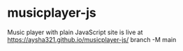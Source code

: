 # musicplayer-js
Music player with plain JavaScript
site is live at https://aysha321.github.io/musicplayer-js/ branch -M main
